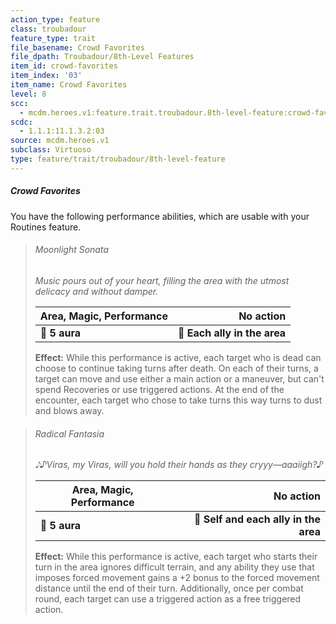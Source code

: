 ```yaml
---
action_type: feature
class: troubadour
feature_type: trait
file_basename: Crowd Favorites
file_dpath: Troubadour/8th-Level Features
item_id: crowd-favorites
item_index: '03'
item_name: Crowd Favorites
level: 8
scc:
  - mcdm.heroes.v1:feature.trait.troubadour.8th-level-feature:crowd-favorites
scdc:
  - 1.1.1:11.1.3.2:03
source: mcdm.heroes.v1
subclass: Virtuoso
type: feature/trait/troubadour/8th-level-feature
---
```


##### Crowd Favorites

You have the following performance abilities, which are usable with your Routines feature.

<!-- -->
> ###### Moonlight Sonata
>
> *Music pours out of your heart, filling the area with the utmost delicacy and without damper.*
>
> | **Area, Magic, Performance** |                **No action** |
> | ---------------------------- | ---------------------------: |
> | **📏 5 aura**                | **🎯 Each ally in the area** |
>
> **Effect:** While this performance is active, each target who is dead can choose to continue taking turns after death. On each of their turns, a target can move and use either a main action or a maneuver, but can't spend Recoveries or use triggered actions. At the end of the encounter, each target who chose to take turns this way turns to dust and blows away.

<!-- -->
> ###### Radical Fantasia
>
> *𝅘𝅥𝅮♪Viras, my Viras, will you hold their hands as they cryyy—aaaiigh?♪*
>
> | **Area, Magic, Performance** |                         **No action** |
> | ---------------------------- | ------------------------------------: |
> | **📏 5 aura**                | **🎯 Self and each ally in the area** |
>
> **Effect:** While this performance is active, each target who starts their turn in the area ignores difficult terrain, and any ability they use that imposes forced movement gains a +2 bonus to the forced movement distance until the end of their turn. Additionally, once per combat round, each target can use a triggered action as a free triggered action.
